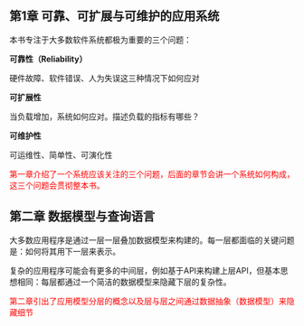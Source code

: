 ## 第1章 可靠、可扩展与可维护的应用系统



本书专注于大多数软件系统都极为重要的三个问题：

**可靠性（Reliability）**

硬件故障、软件错误、人为失误这三种情况下如何应对

**可扩展性**

当负载增加，系统如何应对。描述负载的指标有哪些？

**可维护性**

可运维性、简单性、可演化性



<font color="red">第一章介绍了一个系统应该关注的三个问题，后面的章节会讲一个系统如何构成，这三个问题会贯彻整本书。</font>





## 第二章 数据模型与查询语言

大多数应用程序是通过一层一层叠加数据模型来构建的。每一层都面临的关键问题是：如何将其用下一层来表示。

复杂的应用程序可能会有更多的中间层，例如基于API来构建上层API，但基本思想相同：每层都通过一个简洁的数据模型来隐藏下层的复杂性。





<font color="red">第二章引出了应用模型分层的概念以及层与层之间通过数据抽象（数据模型）来隐藏细节</font>



